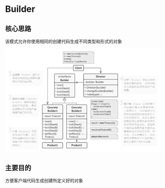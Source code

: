 # Builder

## 核心思路

该模式允许你使用相同的创建代码生成不同类型和形式的对象

![Builder](Builder.png)

## 主要目的

方便客户端代码生成创建所定义好的对象
